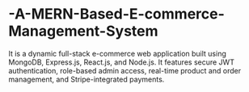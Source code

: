 # -A-MERN-Based-E-commerce-Management-System
It is a dynamic full-stack e-commerce web application built using MongoDB, Express.js, React.js, and Node.js. It features secure JWT authentication, role-based admin access, real-time product and order management, and Stripe-integrated payments. 

